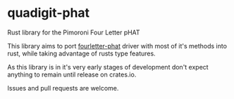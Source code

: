 # quadigit-phat
Rust library for the Pimoroni Four Letter pHAT

This library aims to port [fourletter-phat](https://github.com/pimoroni/fourletter-phat) driver with most of it's methods into rust, while taking advantage of rusts type features.

As this library is in it's very early stages of development don't expect anything to remain until release on crates.io.

Issues and pull requests are welcome.
